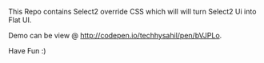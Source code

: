 This Repo contains Select2 override CSS which will will turn Select2 Ui into Flat UI.

Demo can be view @ http://codepen.io/techhysahil/pen/bVJPLo.

Have Fun :)
